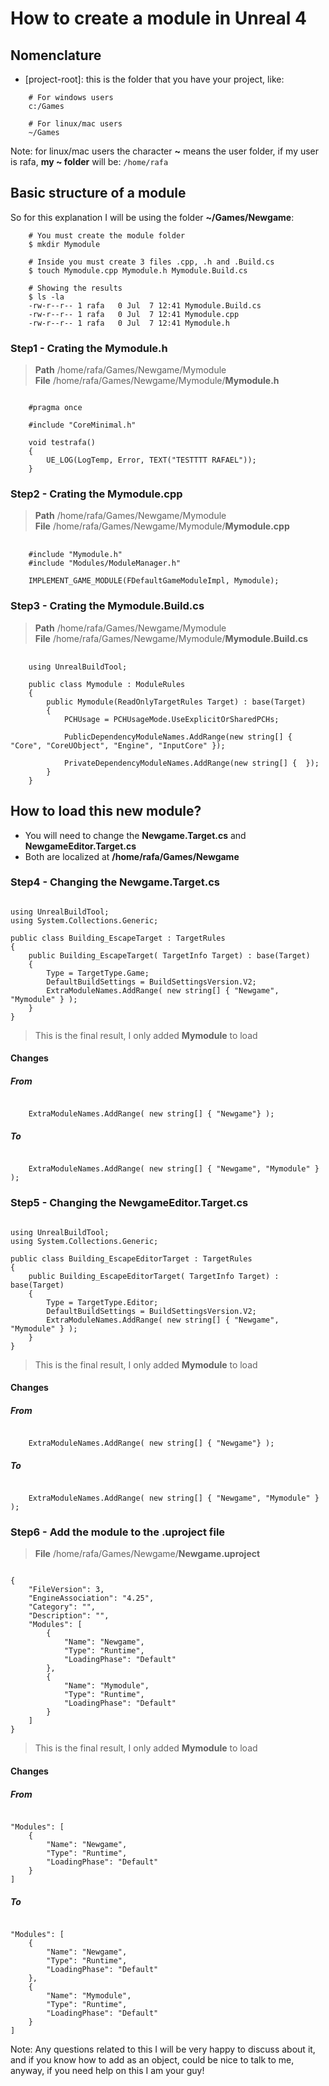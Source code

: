 # How to create a module in Unreal 4

## Nomenclature
* [project-root]: this is the folder that you have your project, like:
```shell
    # For windows users
    c:/Games

    # For linux/mac users
    ~/Games
```
Note: for linux/mac users the character **~** means the user folder, if my user is rafa, **my ~ folder** will be: ``/home/rafa``

## Basic structure of a module
So for this explanation I will be using the folder **~/Games/Newgame**:
```shell
    # You must create the module folder
    $ mkdir Mymodule

    # Inside you must create 3 files .cpp, .h and .Build.cs
    $ touch Mymodule.cpp Mymodule.h Mymodule.Build.cs

    # Showing the results
    $ ls -la
    -rw-r--r-- 1 rafa   0 Jul  7 12:41 Mymodule.Build.cs
    -rw-r--r-- 1 rafa   0 Jul  7 12:41 Mymodule.cpp
    -rw-r--r-- 1 rafa   0 Jul  7 12:41 Mymodule.h
```

### Step1 - Crating the Mymodule.h
> **Path** /home/rafa/Games/Newgame/Mymodule <br />
> **File** /home/rafa/Games/Newgame/Mymodule/**Mymodule.h**

<pre><code class="cpp">
    #pragma once

    #include "CoreMinimal.h"

    void testrafa()
    {
        UE_LOG(LogTemp, Error, TEXT("TESTTTT RAFAEL"));
    }
</code></pre>

### Step2 - Crating the Mymodule.cpp
> **Path** /home/rafa/Games/Newgame/Mymodule <br />
> **File** /home/rafa/Games/Newgame/Mymodule/**Mymodule.cpp**

<pre> <code class="cpp">
    #include "Mymodule.h"
    #include "Modules/ModuleManager.h"

    IMPLEMENT_GAME_MODULE(FDefaultGameModuleImpl, Mymodule);
</code></pre>

### Step3 - Crating the Mymodule.Build.cs
> **Path** /home/rafa/Games/Newgame/Mymodule <br />
> **File** /home/rafa/Games/Newgame/Mymodule/**Mymodule.Build.cs**

<pre> <code class="cpp">
    using UnrealBuildTool;

    public class Mymodule : ModuleRules
    {
        public Mymodule(ReadOnlyTargetRules Target) : base(Target)
        {
            PCHUsage = PCHUsageMode.UseExplicitOrSharedPCHs;

            PublicDependencyModuleNames.AddRange(new string[] { "Core", "CoreUObject", "Engine", "InputCore" });

            PrivateDependencyModuleNames.AddRange(new string[] {  });
        }
    }
</code></pre>

## How to load this new module?
* You will need to change the **Newgame.Target.cs** and **NewgameEditor.Target.cs**
* Both are localized at **/home/rafa/Games/Newgame**

### Step4 - Changing the Newgame.Target.cs
<pre><code class="cpp">
using UnrealBuildTool;
using System.Collections.Generic;

public class Building_EscapeTarget : TargetRules
{
	public Building_EscapeTarget( TargetInfo Target) : base(Target)
	{
		Type = TargetType.Game;
		DefaultBuildSettings = BuildSettingsVersion.V2;
		ExtraModuleNames.AddRange( new string[] { "Newgame", "Mymodule" } );
	}
}
</code></pre>
> This is the final result, I only added **Mymodule** to load

#### Changes

##### From
<pre><code class="cpp">
    ExtraModuleNames.AddRange( new string[] { "Newgame"} );
</code></pre>
##### To
<pre><code class="cpp">
    ExtraModuleNames.AddRange( new string[] { "Newgame", "Mymodule" } );
</code></pre>


### Step5 - Changing the NewgameEditor.Target.cs
<pre><code class="cpp">
using UnrealBuildTool;
using System.Collections.Generic;

public class Building_EscapeEditorTarget : TargetRules
{
	public Building_EscapeEditorTarget( TargetInfo Target) : base(Target)
	{
		Type = TargetType.Editor;
		DefaultBuildSettings = BuildSettingsVersion.V2;
		ExtraModuleNames.AddRange( new string[] { "Newgame", "Mymodule" } );
	}
}
</code></pre>
> This is the final result, I only added **Mymodule** to load

#### Changes

##### From
<pre><code class="cpp">
    ExtraModuleNames.AddRange( new string[] { "Newgame"} );
</code></pre>
##### To
<pre><code class="cpp">
    ExtraModuleNames.AddRange( new string[] { "Newgame", "Mymodule" } );
</code></pre>

### Step6 - Add the module to the .uproject file
> **File** /home/rafa/Games/Newgame/**Newgame.uproject**

<pre><code class="cpp">
{
	"FileVersion": 3,
	"EngineAssociation": "4.25",
	"Category": "",
	"Description": "",
	"Modules": [
		{
			"Name": "Newgame",
			"Type": "Runtime",
			"LoadingPhase": "Default"
		},
		{
			"Name": "Mymodule",
			"Type": "Runtime",
			"LoadingPhase": "Default"
		}
	]
}
</code></pre>
> This is the final result, I only added **Mymodule** to load
#### Changes

##### From
<pre><code class="cpp">
"Modules": [
    {
        "Name": "Newgame",
        "Type": "Runtime",
        "LoadingPhase": "Default"
    }
]
</code></pre>
##### To
<pre><code class="cpp">
"Modules": [
    {
        "Name": "Newgame",
        "Type": "Runtime",
        "LoadingPhase": "Default"
    },
    {
        "Name": "Mymodule",
        "Type": "Runtime",
        "LoadingPhase": "Default"
    }
]
</code></pre>

Note: Any questions related to this I will be very happy to discuss about it, and if you know how to add as an object, could be nice to talk to me, anyway, if you need help on this I am your guy!
